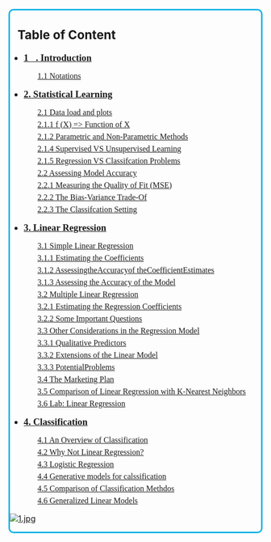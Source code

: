 <a id='TOC'></a>
</div>

<div style=" border: 3px solid #13B3E7; border-radius:10px; font-size:115%;">


<h2 style="padding-left:15px">Table of Content</h2>
<ul>
    



<li 
    style="font: 14pt 'Candara'; margin-bottom: 6px;font-weight:bold;">
        <a href="#I">1ِ. Introduction</a>
    <ul style="font: 12pt 'Candara'; margin-bottom: 6px; color:green;">
        <p href="#"> </p></ul>
    <ul style="font: 12pt 'Candara'; margin-bottom: 6px;;">
        <a href="#A"> 1.1 Notations</a></ul>
    <ul style="font: 12pt 'Candara'; margin-bottom: 6px; color:green;">
        <p href="#"> </p></ul>
    </li>
<li 
    style="font: 14pt 'Candara'; margin-bottom: 6px;font-weight:bold;">
        <a href="#SL">2.  Statistical Learning</a>
    <ul style="font: 12pt 'Candara'; margin-bottom: 6px; color:green;">
        <p href="#"> </p></ul>
    <ul style="font: 12pt 'Candara'; margin-bottom: 6px;;">
        <a href="#2.1">2.1 Data load and plots</a></ul>
    <ul style="font: 12pt 'Candara'; margin-bottom: 6px;;">
        <a href="#2.1.1">2.1.1  f (X) => Function of X</a></ul>
    <ul style="font: 12pt 'Candara'; margin-bottom: 6px;;">
        <a href="#2.1.2">2.1.2 Parametric and Non-Parametric Methods</a></ul>
    <ul style="font: 12pt 'Candara'; margin-bottom: 6px;;">
        <a href="#2.1.4">2.1.4 Supervised VS Unsupervised Learning</a></ul>
    <ul style="font: 12pt 'Candara'; margin-bottom: 6px;;">
        <a href="#2.1.5">2.1.5 Regression VS Classifcation Problems</a></ul>
    <ul style="font: 12pt 'Candara'; margin-bottom: 6px;;">
        <a href="#2.2">2.2 Assessing Model Accuracy</a></ul>
    <ul style="font: 12pt 'Candara'; margin-bottom: 6px;;">
        <a href="#2.2.1">2.2.1 Measuring the Quality of Fit (MSE)</a></ul>
    <ul style="font: 12pt 'Candara'; margin-bottom: 6px;;">
        <a href="#2.2.2">2.2.2 The Bias-Variance Trade-Of</a></ul>
    <ul style="font: 12pt 'Candara'; margin-bottom: 6px;;">
        <a href="#2.2.3">2.2.3 The Classifcation Setting</a></ul>
      <ul style="font: 12pt 'Candara'; margin-bottom: 6px; color:green;">    
        <p href="#"> </p></ul>
    </li>

<!-- <li 
    style="font: 14pt 'Candara'; margin-bottom: 6px;font-weight:bold;">
        <a href="#SL">3.  Python</a>
    <ul style="font: 12pt 'Candara'; margin-bottom: 6px; color:green;">
        <p href="#"> </p></ul>
    </li> -->

<li 
    style="font: 14pt 'Candara'; margin-bottom: 6px;font-weight:bold;">
        <a href="#LR">3.  Linear Regression</a>
    <ul style="font: 12pt 'Candara'; margin-bottom: 6px; color:green;">
        <p href="#"> </p></ul>
    <ul style="font: 12pt 'Candara'; margin-bottom: 6px;;">
        <a href="#3.1">3.1 Simple Linear Regression</a></ul>
    <ul style="font: 12pt 'Candara'; margin-bottom: 6px;;">
        <a href="#3.1.1"> 3.1.1 Estimating the Coefficients </a></ul>
    <ul style="font: 12pt 'Candara'; margin-bottom: 6px;;">
        <a href="#3.1.2"> 3.1.2 AssessingtheAccuracyof theCoefficientEstimates</a></ul>
    <ul style="font: 12pt 'Candara'; margin-bottom: 6px;;">
        <a href="#3.1.3"> 3.1.3 Assessing the Accuracy of the Model</a></ul>
    <ul style="font: 12pt 'Candara'; margin-bottom: 6px;;">
        <a href="#3.2"> 3.2 Multiple Linear Regression</a></ul>
    <ul style="font: 12pt 'Candara'; margin-bottom: 6px;;">
        <a href="#3.2.1"> 3.2.1 Estimating the Regression Coefficients</a></ul>
    <ul style="font: 12pt 'Candara'; margin-bottom: 6px;;">
        <a href="#3.2.2"> 3.2.2 Some Important Questions</a></ul>
    <ul style="font: 12pt 'Candara'; margin-bottom: 6px;;">
        <a href="#3.3"> 3.3 Other Considerations in the Regression Model</a></ul>
    <ul style="font: 12pt 'Candara'; margin-bottom: 6px;;">
        <a href="#3.3.1"> 3.3.1 Qualitative Predictors</a></ul>
    <ul style="font: 12pt 'Candara'; margin-bottom: 6px;;">
        <a href="#3.3.2">  3.3.2 Extensions of the Linear Model</a></ul>
    <ul style="font: 12pt 'Candara'; margin-bottom: 6px;;">
        <a href="#3.3.3">  3.3.3 PotentialProblems</a></ul>
    <ul style="font: 12pt 'Candara'; margin-bottom: 6px;;">
        <a href="#3.4">  3.4 The Marketing Plan</a></ul>
      <ul style="font: 12pt 'Candara'; margin-bottom: 6px; color:green;">    
        <a href="#3.5">   3.5 Comparison of Linear Regression with K-Nearest Neighbors</a></ul>
      <ul style="font: 12pt 'Candara'; margin-bottom: 6px; color:green;">    
        <a href="#3.6">   3.6 Lab: Linear Regression</a></ul>
      <ul style="font: 12pt 'Candara'; margin-bottom: 6px; color:green;">    
        <p href="#"> </p></ul>
    </li>
  




<li 
    style="font: 14pt 'Candara'; margin-bottom: 6px;font-weight:bold;">
        <a href="#CL">4.  Classification</a>
    <ul style="font: 12pt 'Candara'; margin-bottom: 6px; color:green;">
        <p href="#"> </p></ul>
    <ul style="font: 12pt 'Candara'; margin-bottom: 6px;;">
        <a href="#4.1">4.1 An Overview of Classification</a></ul>
    <ul style="font: 12pt 'Candara'; margin-bottom: 6px;;">
        <a href="#4.2"> 4.2 Why Not Linear Regression? </a></ul>
    <ul style="font: 12pt 'Candara'; margin-bottom: 6px;;">
        <a href="#4.3"> 4.3 Logistic Regression</a></ul>
    <!-- <ul style="font: 12pt 'Candara'; margin-bottom: 6px;;">
        <a href="#3.1.3"> 3.1.3 Assessing the Accuracy of the Model</a></ul>
    <ul style="font: 12pt 'Candara'; margin-bottom: 6px;;">
        <a href="#3.2"> 3.2 Multiple Linear Regression</a></ul>
    <ul style="font: 12pt 'Candara'; margin-bottom: 6px;;">
        <a href="#3.2.1"> 3.2.1 Estimating the Regression Coefficients</a></ul>
    <ul style="font: 12pt 'Candara'; margin-bottom: 6px;;">
        <a href="#3.2.2"> 3.2.2 Some Important Questions</a></ul>
    <ul style="font: 12pt 'Candara'; margin-bottom: 6px;;">
        <a href="#3.3"> 3.3 Other Considerations in the Regression Model</a></ul>
    <ul style="font: 12pt 'Candara'; margin-bottom: 6px;;">
        <a href="#3.3.1"> 3.3.1 Qualitative Predictors</a></ul>
    <ul style="font: 12pt 'Candara'; margin-bottom: 6px;;">
        <a href="#3.3.2">  3.3.2 Extensions of the Linear Model</a></ul>
    <ul style="font: 12pt 'Candara'; margin-bottom: 6px;;">
        <a href="#3.3.3">  3.3.3 PotentialProblems</a></ul> -->
    <ul style="font: 12pt 'Candara'; margin-bottom: 6px;;">
        <a href="#4.4">  4.4 Generative models for calssification</a></ul>
      <ul style="font: 12pt 'Candara'; margin-bottom: 6px; color:green;">    
        <a href="#4.5">   4.5 Comparison of Classification Methdos</a></ul>
      <ul style="font: 12pt 'Candara'; margin-bottom: 6px; color:green;">    
        <a href="#4.6">   4.6 Generalized Linear Models</a></ul>
      <ul style="font: 12pt 'Candara'; margin-bottom: 6px; color:green;">    
        <p href="#"> </p></ul>
    </li>
  
</ul>

[![1.jpg](https://i.postimg.cc/VkCmkd5g/1.jpg)](https://postimg.cc/PCTB6fWv)
